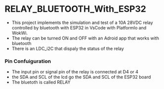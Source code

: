 # RELAY_BLUETOOTH_With_ESP32
+ This project implements the simulation and test of a 10A 28VDC relay controlled by bluetooth with ESP32 in VsCode with PlatformIo and WokWi. 
+ The relay can be turned ON and OFF with an Adroid app that works with bluetooth
+ There is an LDC_i2C that dispaly the status of the relay
###   Pin Confuiguration
+ The input pin or signal pin of the relay is connected at D4 or 4
+ the SDA and SCL of the lcd go the SDA and SCL of the ESP32 board
+ The bluetoth is called RELAY
